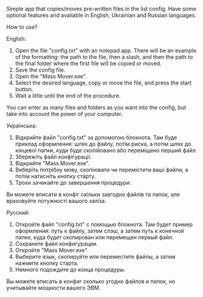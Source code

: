 Simple app that copies/moves pre-written files in the list config. Have some optional features and available in English, Ukrainian and Russian languages.

How to use?

English:

1. Open the file "config.txt" with an notepad app. There will be an example of the formatting: the path to the file, then a slash, and then the path to the final folder where the first file will be copied or moved.
2. Save the config file.
3. Open the "Mass Mover.exe".
4. Select the desired language, copy or move the file, and press the start button.
5. Wait a little until the end of the procedure.

You can enter as many files and folders as you want into the config, but take into account the power of your computer.

Українська:

1. Відкрийте файл "config.txt" за допомогою блокнота. Там буде приклад оформлення: шлях до файлу, потім риска, а потім шлях до кінцевої папки, куди буде скопійовано або переміщено перший файл.
2. Збережіть файл конфігурації.
3. Відкрийте "Mass Mover.exe".
4. Виберіть потрібну мову, скопіювати чи перемістити ваші файли, а потім натисніть кнопку старту.
5. Трохи зачекайте до завершення процедури.

Ви можете вписати в конфіг скільки завгодно файлів та папок, але враховуйте потужності вашого заліза.

Русский:

1. Откройте файл "config.txt" с помощью блокнота. Там будет пример оформления: путь к файлу, затем слэш, а затем путь к конечной папке, куда будет скопирован или перемещен первый файл.
2. Сохраните файл конфигурации.
3. Откройте "Mass Mover.exe".
4. Выберите язык, скопируйте или переместите файлы, а затем нажмите кнопку старта.
5. Немного подождите до конца процедуры.

Вы можете вписать в конфиг сколько угодно файлов и папок, но учитывайте мощности вашего ЭВМ.
